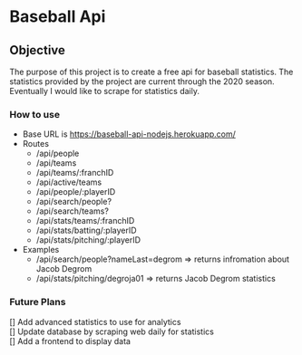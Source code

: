 # Baseball Api

## Objective
The purpose of this project is to create a free api for baseball statistics. The statistics provided by the project are current through the 2020 season. Eventually I would like to scrape for statistics daily. 

### How to use
* Base URL is https://baseball-api-nodejs.herokuapp.com/
* Routes
  * /api/people
  * /api/teams
  * /api/teams/:franchID
  * /api/active/teams
  * /api/people/:playerID
  * /api/search/people?
  * /api/search/teams?
  * /api/stats/teams/:franchID
  * /api/stats/batting/:playerID
  * /api/stats/pitching/:playerID
* Examples
  * /api/search/people?nameLast=degrom => returns infromation about Jacob Degrom
  * /api/stats/pitching/degroja01 => returns Jacob Degrom statistics

### Future Plans
[] Add advanced statistics to use for analytics<br/>
[] Update database by scraping web daily for statistics<br/>
[] Add a frontend to display data<br/>